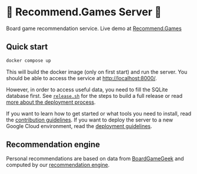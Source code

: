 # 🎲 Recommend.Games Server 🚀

Board game recommendation service. Live demo at
[Recommend.Games](https://recommend.games/)

## Quick start

```bash
docker compose up
```

This will build the docker image (only on first start) and run the server.
You should be able to access the service at
[http://localhost:8000/](http://localhost:8000/).

However, in order to access useful data, you need to fill the SQLite database
first. See [`release.sh`](release.sh) for the steps to build a full release or
read [more about the deployment process](DEPLOY.md).

If you want to learn how to get started or what tools you need to install,
read the [contribution guidelines](CONTRIBUTING.md). If you want to deploy the
server to a new Google Cloud environment, read the [deployment guidelines](DEPLOY.md).

## Recommendation engine

Personal recommendations are based on data from
[BoardGameGeek](https://boardgamegeek.com/) and computed by our
[recommendation engine](https://gitlab.com/recommend.games/board-game-recommender).
